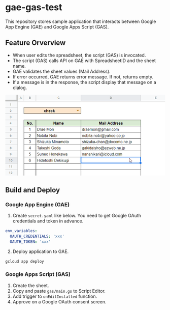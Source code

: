 # gae-gas-test

This repository stores sample application that interacts between Google App Engine (GAE) and Google Apps Script (GAS).

## Feature Orverview

* When user edits the spreadsheet, the script (GAS) is invocated.
* The script (GAS) calls API on GAE with SpreadsheetID and the sheet name.
* GAE validates the sheet values (Mail Address).
* If error occurred, GAE returns error message. If not, returns empty.
* If a message is in the response, the script display that message on a dialog.

![Sample](image/sample.gif)

## Build and Deploy

### Google App Engine (GAE)

1. Create `secret.yaml` like below.
  You need to get Google OAuth credentials and token in advance.

  ```yaml
  env_variables:
    OAUTH_CREDENTIALS: 'xxx'
    OAUTH_TOKEN: 'xxx'
  ```

2. Deploy application to GAE.

  ```bash
  gcloud app deploy
  ```

### Google Apps Script (GAS)

1. Create the sheet.
1. Copy and paste `gas/main.gs` to Script Editor.
1. Add trigger to `onEditInstalled` function.
1. Approve on a Google OAuth consent screen.
